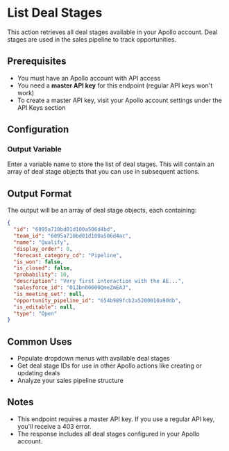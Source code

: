 # List Deal Stages

This action retrieves all deal stages available in your Apollo account. Deal stages are used in the sales pipeline to track opportunities.

## Prerequisites

- You must have an Apollo account with API access
- You need a **master API key** for this endpoint (regular API keys won't work)
- To create a master API key, visit your Apollo account settings under the API Keys section

## Configuration

### Output Variable

Enter a variable name to store the list of deal stages. This will contain an array of deal stage objects that you can use in subsequent actions.

## Output Format

The output will be an array of deal stage objects, each containing:

```json
{
  "id": "6095a710bd01d100a506d4bd",
  "team_id": "6095a710bd01d100a506d4ac",
  "name": "Qualify",
  "display_order": 0,
  "forecast_category_cd": "Pipeline",
  "is_won": false,
  "is_closed": false,
  "probability": 10,
  "description": "Very first interaction with the AE...",
  "salesforce_id": "01Jbn00000QmeZmEAJ",
  "is_meeting_set": null,
  "opportunity_pipeline_id": "654b989fcb2a5200010a90db",
  "is_editable": null,
  "type": "Open"
}
```

## Common Uses

- Populate dropdown menus with available deal stages
- Get deal stage IDs for use in other Apollo actions like creating or updating deals
- Analyze your sales pipeline structure

## Notes

- This endpoint requires a master API key. If you use a regular API key, you'll receive a 403 error.
- The response includes all deal stages configured in your Apollo account.